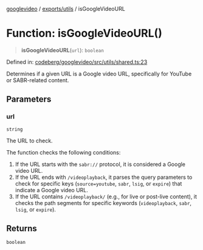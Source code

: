 [googlevideo](../../../README.md) / [exports/utils](../README.md) / isGoogleVideoURL

# Function: isGoogleVideoURL()

> **isGoogleVideoURL**(`url`): `boolean`

Defined in: [codeberg/googlevideo/src/utils/shared.ts:23](https://github.com/LuanRT/googlevideo/blob/19854137cadaf49fd755394883dfd7fe5fdaba20/src/utils/shared.ts#L23)

Determines if a given URL is a Google video URL, specifically for YouTube or SABR-related content.

## Parameters

### url

`string`

The URL to check.

The function checks the following conditions:
1. If the URL starts with the `sabr://` protocol, it is considered a Google video URL.
2. If the URL ends with `/videoplayback`, it parses the query parameters to check for specific keys
   (`source=youtube`, `sabr`, `lsig`, or `expire`) that indicate a Google video URL.
3. If the URL contains `/videoplayback/` (e.g., for live or post-live content), it checks the path
   segments for specific keywords (`videoplayback`, `sabr`, `lsig`, or `expire`).

## Returns

`boolean`
